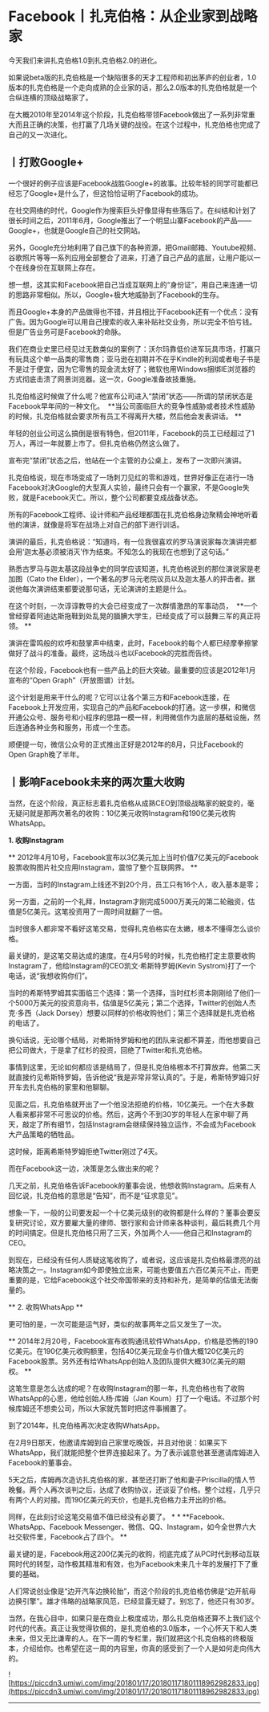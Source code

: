 # Facebook丨扎克伯格：从企业家到战略家

今天我们来讲扎克伯格1.0到扎克伯格2.0的进化。

如果说beta版的扎克伯格是一个缺陷很多的天才工程师和初出茅庐的创业者，1.0版本的扎克伯格是一个走向成熟的企业家的话，那么2.0版本的扎克伯格就是一个合纵连横的顶级战略家了。

在大概2010年至2014年这个阶段，扎克伯格带领Facebook做出了一系列非常重大而且正确的决策，也打赢了几场关键的战役。在这个过程中，扎克伯格也完成了自己的又一次进化。

## 丨打败Google+

一个很好的例子应该是Facebook战胜Google+的故事。比较年轻的同学可能都已经忘了Google+是什么了，但这恰恰证明了Facebook的成功。

在社交网络的时代，Google作为搜索巨头好像显得有些落后了。在纠结和计划了很长时间之后，2011年6月，Google推出了一个明显山寨Facebook的产品——Google+，也就是Google自己的社交网站。

另外，Google充分地利用了自己旗下的各种资源，把Gmail邮箱、Youtube视频、谷歌照片等等一系列应用全部整合了进来，打通了自己产品的底层，让用户能以一个在线身份在互联网上存在。

想一想，这其实和Facebook把自己当成互联网上的“身份证”，用自己来连通一切的思路非常相似。所以，Google+极大地威胁到了Facebook的生存。

而且Google+本身的产品做得也不错，并且相比于Facebook还有一个优点：没有广告。因为Google可以用自己搜索的收入来补贴社交业务，所以完全不怕亏钱。但是广告业务可是Facebook的命脉。

我们在商业史里已经见过无数类似的案例了：沃尔玛靠低价进军玩具市场，打赢只有玩具这个单一品类的零售商；亚马逊在初期并不在乎Kindle的利润或者电子书是不是过于便宜，因为它零售的现金流太好了；微软也用Windows捆绑IE浏览器的方式彻底击溃了网景浏览器。这一次，Google准备故技重施。

扎克伯格这时候做了什么呢？他宣布公司进入“禁闭”状态——所谓的禁闭状态是Facebook早年间的一种文化。  **当公司面临巨大的竞争性威胁或者技术性威胁的时候，扎克伯格就会要求所有员工不得离开大楼，然后他会发表讲话。 **

年轻的创业公司这么搞倒是很有特色，但2011年，Facebook的员工已经超过了1万人，再过一年就要上市了。但扎克伯格仍然这么做了。

宣布完“禁闭”状态之后，他站在一个主管的办公桌上，发布了一次即兴演讲。

扎克伯格说，现在市场变成了一场刺刀见红的零和游戏，世界好像正在进行一场Facebook对决Google的大型真人实验，最终只会有一个赢家，不是Google失败，就是Facebook灭亡。所以，整个公司都要变成战备状态。

所有的Facebook工程师、设计师和产品经理都围在扎克伯格身边聚精会神地听着他的演讲，就像是将军在战场上对自己的部下进行训话。

演讲的最后，扎克伯格说：“知道吗，有一位我很喜欢的罗马演说家每次演讲完都会用‘迦太基必须被消灭’作为结束。不知怎么的我现在也想到了这句话。”

熟悉古罗马与迦太基这段战争史的同学应该知道，扎克伯格说到的那位演说家是老加图（Cato the Elder），一个著名的罗马元老院议员以及迦太基人的抨击者。据说他每次演讲结束都要说那句话，无论演讲的主题是什么。

在这个时刻，一次谆谆教导的大会已经变成了一次群情激昂的军事动员，  **一个曾经穿着阿迪达斯拖鞋到处乱晃的腼腆大学生，已经变成了可以鼓舞三军的真正将领。 **

演讲在雷鸣般的欢呼和鼓掌声中结束，此时，Facebook的每个人都已经摩拳擦掌做好了战斗的准备。最终，这场战斗也以Facebook的完胜而告终。

在这个阶段，Facebook也有一些产品上的巨大突破。最重要的应该是2012年1月宣布的“Open Graph”（开放图谱）计划。

这个计划是用来干什么的呢？它可以让各个第三方和Facebook连接，在Facebook上开发应用，实现自己的产品和Facebook的打通。这一步棋，和微信开通公众号、服务号和小程序的思路一模一样，利用微信作为底层的基础设施，然后连通各种业务和服务，形成一个生态。

顺便提一句，微信公众号的正式推出正好是2012年的8月，只比Facebook的Open Graph晚了半年。

## 丨影响Facebook未来的两次重大收购

当然，在这个阶段，真正标志着扎克伯格从成熟CEO到顶级战略家的蜕变的，毫无疑问就是那两次著名的收购：10亿美元收购Instagram和190亿美元收购WhatsApp。

 **1. 收购Instagram**

 ** 2012年4月10号，Facebook宣布以3亿美元加上当时价值7亿美元的Facebook股票收购图片社交应用Instagram，震惊了整个互联网界。 **

一方面，当时的Instagram上线还不到20个月，员工只有16个人，收入基本是零；

另一方面，之前的一个礼拜，Instagram才刚完成5000万美元的第二轮融资，估值是5亿美元。这笔投资用了一周时间就翻了一倍。

当时很多人都非常不看好这笔交易，觉得扎克伯格实在太嫩，根本不懂得怎么谈价格。

最关键的，是这笔交易达成的速度。在4月5号的时候，扎克伯格打定主意要收购Instagram了，他给Instagram的CEO凯文·希斯特罗姆(Kevin Systrom)打了一个电话，说“我想收购你们”。

当时的希斯特罗姆其实面临三个选择：第一个选择，当时红杉资本刚刚给了他们一个5000万美元的投资意向书，估值是5亿美元；第二个选择，Twitter的创始人杰克·多西（Jack Dorsey）想要以同样的价格收购他们；第三个选择就是扎克伯格的电话了。

换句话说，无论哪个结局，对希斯特罗姆和他的团队来说都不算差，而他想要自己把公司做大，于是拿了红杉的投资，回绝了Twitter和扎克伯格。

事情到这里，无论如何都应该是结局了，但是扎克伯格根本不打算放弃。他第二天就直接约见希斯特罗姆，告诉他说“我是非常非常认真的”。于是，希斯特罗姆只好开车去扎克伯格的家里和他聊聊。

见面之后，扎克伯格就开出了一个他没法拒绝的价格，10亿美元。一个在大多数人看来都非常不可思议的价格。然后，这两个不到30岁的年轻人在家中聊了两天，敲定了所有细节，包括Instagram会继续保持独立运作，不会成为Facebook大产品策略的牺牲品。

这时候，距离希斯特罗姆拒绝Twitter刚过了4天。

而在Facebook这一边，决策是怎么做出来的呢？

几天之前，扎克伯格告诉Facebook的董事会说，他想收购Instagram。后来有人回忆说，扎克伯格的意思是“告知”，而不是“征求意见”。

想象一下，一般的公司要发起一个十亿美元级别的收购都是什么样的？董事会要反复研究讨论，双方要雇大量的律师、银行家和会计师来各种谈判，最后耗费几个月的时间搞定。但是扎克伯格只用了三天，外加两个人——他自己和Instagram的CEO。

到现在，已经没有任何人质疑这笔收购了，或者说，这应该是扎克伯格最漂亮的战略决策之一。Instagram如今即使独立出来，可能也要值五六百亿美元不止，而更重要的是，它给Facebook这个社交帝国带来的支持和补充，是简单的估值无法衡量的。

 ** 2. 收购WhatsApp **

更可怕的是，一次可能是运气好，类似的故事两年之后又发生了一次。

 ** 2014年2月20号，Facebook宣布收购通讯软件WhatsApp，价格是恐怖的190亿美元。在190亿美元收购额里，包括40亿美元现金与价值大概120亿美元的Facebook股票。另外还有给WhatsApp创始人及团队提供大概30亿美元的期权。 **

这笔生意是怎么达成的呢？在收购Instagram的那一年，扎克伯格也有了收购WhatsApp的心思，他给创始人杨·库姆（Jan Koum）打了一个电话。不过那个时候库姆还不想卖公司，所以大家就先暂时把这件事搁置了。

到了2014年，扎克伯格再次决定收购WhatsApp。

在2月9日那天，他邀请库姆到自己家里吃晚饭，并且对他说：如果买下WhatsApp，我们就能把整个世界连接起来了。为了表示诚意他甚至邀请库姆进入Facebook的董事会。

5天之后，库姆再次造访扎克伯格的家，甚至还打断了他和妻子Priscilla的情人节晚餐。两个人再次谈判之后，达成了收购协议，还谈妥了价格。整个过程，几乎只有两个人的对接。而190亿美元的天价，也是扎克伯格力主开出的价格。

同样，在此刻讨论这笔交易值不值已经没有必要了。 * *  **Facebook、WhatsApp、Facebook Messenger、微信、QQ、Instagram，如今全世界六大社交软件里，Facebook占了四个。 **

最关键的是，Facebook用这200亿美元的收购，彻底完成了从PC时代到移动互联网时代的转型，动作极其精准和有效，也为Facebook未来几十年的发展打下了重要的基础。

人们常说创业像是“边开汽车边换轮胎”，而这个阶段的扎克伯格仿佛是“边开航母边换引擎”。雄才伟略的战略家风范，已经显露无疑了。别忘了，他还只有30岁。

当然，在我心目中，如果只是在商业上极度成功，那么扎克伯格还算不上我们这个时代的代表。真正让我觉得钦佩的，是扎克伯格的3.0版本，一个心怀天下和人类未来，但又无比谦卑的人。在下一周的专栏里，我们就把这个扎克伯格的终极版本，介绍给你。也希望在这一周的内容里，你真的感受到了一个人是如何走向伟大的。

![https://piccdn3.umiwi.com/img/201801/17/201801171801118962982833.jpg](https://piccdn3.umiwi.com/img/201801/17/201801171801118962982833.jpg)

---
